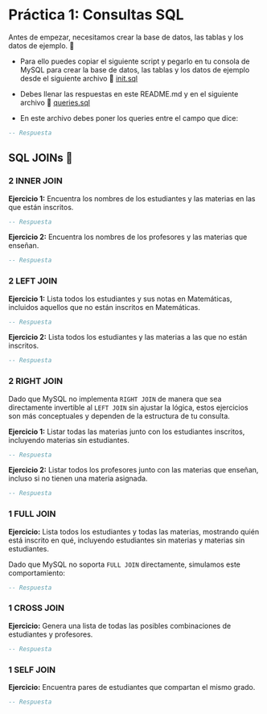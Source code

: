 # Práctica 1: Consultas SQL 
Antes de empezar, necesitamos crear la base de datos, las tablas y los datos de ejemplo. 🚀

- Para ello puedes copiar el siguiente script y pegarlo en tu consola de MySQL para crear la base de datos, las tablas y los datos de ejemplo desde el siguiente archivo 📄 [init.sql](/practicas/practica1/scripts/init.sql)

- Debes llenar las respuestas en este README.md y en el siguiente archivo 📄 [queries.sql](/practicas/practica1/scripts/queries.sql)

- En este archivo debes poner los queries entre el campo que dice:
```sql
-- Respuesta
```

## SQL JOINs 🤝
### 2 INNER JOIN

**Ejercicio 1:**
Encuentra los nombres de los estudiantes y las materias en las que están inscritos.

```sql
-- Respuesta
```

**Ejercicio 2:**
Encuentra los nombres de los profesores y las materias que enseñan.

```sql
-- Respuesta
```

### 2 LEFT JOIN

**Ejercicio 1:**
Lista todos los estudiantes y sus notas en Matemáticas, incluidos aquellos que no están inscritos en Matemáticas.

```sql
-- Respuesta
```

**Ejercicio 2:**
Lista todos los estudiantes y las materias a las que no están inscritos.

```sql
-- Respuesta
```

### 2 RIGHT JOIN

Dado que MySQL no implementa `RIGHT JOIN` de manera que sea directamente invertible al `LEFT JOIN` sin ajustar la lógica, estos ejercicios son más conceptuales y dependen de la estructura de tu consulta.

**Ejercicio 1:**
Listar todas las materias junto con los estudiantes inscritos, incluyendo materias sin estudiantes.

```sql
-- Respuesta
```

**Ejercicio 2:**
Listar todos los profesores junto con las materias que enseñan, incluso si no tienen una materia asignada.

```sql
-- Respuesta
```

### 1 FULL JOIN

**Ejercicio:**
Lista todos los estudiantes y todas las materias, mostrando quién está inscrito en qué, incluyendo estudiantes sin materias y materias sin estudiantes.

Dado que MySQL no soporta `FULL JOIN` directamente, simulamos este comportamiento:

```sql
-- Respuesta
```

### 1 CROSS JOIN

**Ejercicio:**
Genera una lista de todas las posibles combinaciones de estudiantes y profesores.

```sql
-- Respuesta
```

### 1 SELF JOIN

**Ejercicio:**
Encuentra pares de estudiantes que compartan el mismo grado.

```sql
-- Respuesta
```